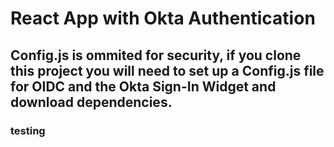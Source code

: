 # React App with Okta Authentication
## Config.js is ommited for security, if you clone this project you will need to set up a Config.js file for OIDC and the Okta Sign-In Widget and download dependencies. 
### testing